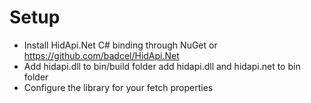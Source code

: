 # Setup

- Install HidApi.Net C# binding through NuGet or https://github.com/badcel/HidApi.Net
- Add hidapi.dll to bin/build folder
add hidapi.dll and hidapi.net to bin folder
- Configure the library for your fetch properties